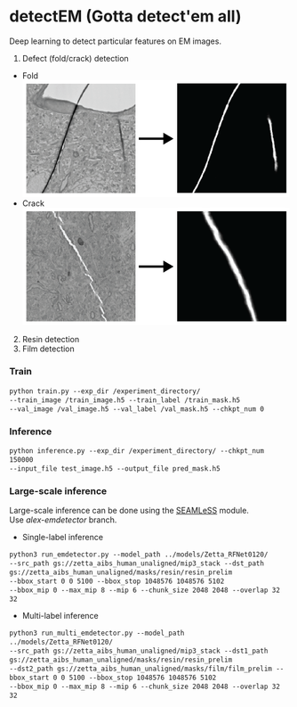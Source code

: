 # detectEM (Gotta detect'em all)

Deep learning to detect particular features on EM images.  
1. Defect (fold/crack) detection 
- Fold  
![](figures/repo_fold.png)
- Crack  
![](figures/repo_crack.png)
2. Resin detection
3. Film detection


### Train
```
python train.py --exp_dir /experiment_directory/ 
--train_image /train_image.h5 --train_label /train_mask.h5
--val_image /val_image.h5 --val_label /val_mask.h5 --chkpt_num 0
```

### Inference
```
python inference.py --exp_dir /experiment_directory/ --chkpt_num 150000 
--input_file test_image.h5 --output_file pred_mask.h5
```

### Large-scale inference
Large-scale inference can be done using the [SEAMLeSS](https://github.com/seung-lab/SEAMLeSS) module. \
Use *alex-emdetector* branch.

- Single-label inference
```
python3 run_emdetector.py --model_path ../models/Zetta_RFNet0120/   
--src_path gs://zetta_aibs_human_unaligned/mip3_stack --dst_path gs://zetta_aibs_human_unaligned/masks/resin/resin_prelim 
--bbox_start 0 0 5100 --bbox_stop 1048576 1048576 5102 
--bbox_mip 0 --max_mip 8 --mip 6 --chunk_size 2048 2048 --overlap 32 32
```
- Multi-label inference
```
python3 run_multi_emdetector.py --model_path ../models/Zetta_RFNet0120/   
--src_path gs://zetta_aibs_human_unaligned/mip3_stack --dst1_path gs://zetta_aibs_human_unaligned/masks/resin/resin_prelim 
--dst2_path gs://zetta_aibs_human_unaligned/masks/film/film_prelim --bbox_start 0 0 5100 --bbox_stop 1048576 1048576 5102 
--bbox_mip 0 --max_mip 8 --mip 6 --chunk_size 2048 2048 --overlap 32 32
```
